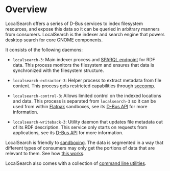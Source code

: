 # Overview

LocalSearch offers a series of D-Bus services to index filesystem
resources, and expose this data so it can be queried in arbitrary
manners from consumers. LocalSearch is the indexer and search engine
that powers desktop search for core GNOME components.

It consists of the following daemons:

- `localsearch-3`: Main indexer process and [SPARQL endpoint](endpoint.md)
  for RDF data. This process monitors the filesystem and ensures
  that data is synchronized with the filesystem structure.

- `localsearch-extractor-3`: Helper process to extract metadata from file content.
  This process gets restricted capabilities through [seccomp](https://en.wikipedia.org/wiki/Seccomp).

- `localsearch-control-3`: Allows limited control on the indexed locations
  and data. This process is separated from `localsearch-3` so it can be used
  from within [Flatpak](https://flatpak.org) sandboxes, see its
  [D-Bus API](dbus-api.md#orgfreedesktoplocalsearch3control) for more information.

- `localsearch-writeback-3`: Utility daemon that updates file metadata out of its
  RDF description. This service only starts on requests from applications, see its
  [D-Bus API](dbus-api.md#orgfreedesktoplocalsearch3writeback) for more information.

LocalSearch is friendly to [sandboxing](https://gnome.pages.gitlab.gnome.org/tracker/docs/developer/sandboxing.html).
The data is segmented in a way that different types of consumers may only
get the portions of data that are relevant to them. See how [this works](endpoint.md#graphs).

LocalSearch also comes with a collection of [command line utilities](commandline.md).

